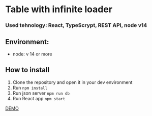 # Table with infinite loader

### Used tehnology: React, TypeScrypt, REST API, node v14

## Environment:
- node: v 14 or more

## How to install
 1. Clone the repository and open it in your dev environment
 2. Run ```npm install```
 3. Run json server ```npm run db```
 4. Run React app ```npm start```
 
 [DEMO](https://lordasmodey.github.io/table-with-infinite-loader/)
